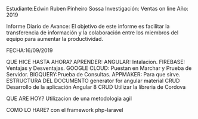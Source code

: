 Estudiante:Edwin Ruben Pinheiro Sossa
Investigación: Ventas on line
Año: 2019

Informe Diario de Avance:
El objetivo de este informe es facilitar la transferencia de información y la colaboración entre los miembros del equipo para aumentar la productividad.

FECHA:16/09/2019

QUE HICE HASTA AHORA?
APRENDER:
ANGULAR: Intalacion.
FIREBASE: Ventajas y Desventajas.
GOOGLE CLOUD: Puestan en Marchar y Prueba de Servidor.
BIGQUERY:Prueba de Consultas.
APPMAKER: Para que sirve.
ESTRUCTURA DEL DOCUMENTO
generator for angular material CRUD
Desarrollo de la aplicación Angular 8 CRUD
Utilizar la libreria de Cordova

QUE ARE HOY?
Utilizacion de una metodologia agil

COMO LO HARE?
con el framework php-laravel
